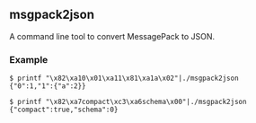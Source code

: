## msgpack2json

A command line tool to convert MessagePack to JSON.

### Example

```
$ printf "\x82\xa10\x01\xa11\x81\xa1a\x02"|./msgpack2json
{"0":1,"1":{"a":2}}
```

```
$ printf "\x82\xa7compact\xc3\xa6schema\x00"|./msgpack2json
{"compact":true,"schema":0}
```
